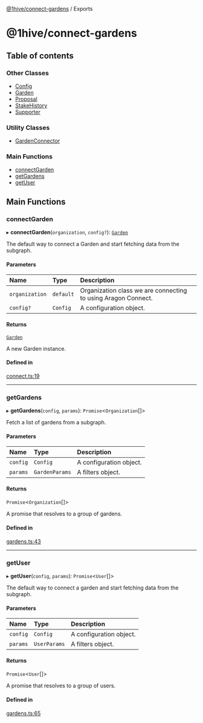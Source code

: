 [@1hive/connect-gardens](README.md) / Exports

# @1hive/connect-gardens

## Table of contents

### Other Classes

- [Config](classes/Config.md)
- [Garden](classes/Garden.md)
- [Proposal](classes/Proposal.md)
- [StakeHistory](classes/StakeHistory.md)
- [Supporter](classes/Supporter.md)

### Utility Classes

- [GardenConnector](classes/GardenConnector.md)

### Main Functions

- [connectGarden](modules.md#connectgarden)
- [getGardens](modules.md#getgardens)
- [getUser](modules.md#getuser)

## Main Functions

### connectGarden

▸ **connectGarden**(`organization`, `config?`): [`Garden`](classes/Garden.md)

The default way to connect a Garden and start fetching data from the subgraph.

#### Parameters

| Name | Type | Description |
| :------ | :------ | :------ |
| `organization` | `default` | Organization class we are connecting to using Aragon Connect. |
| `config?` | `Config` | A configuration object. |

#### Returns

[`Garden`](classes/Garden.md)

A new Garden instance.

#### Defined in

[connect.ts:19](https://github.com/1Hive/gardens/blob/3030077/packages/connector/src/connect.ts#L19)

___

### getGardens

▸ **getGardens**(`config`, `params`): `Promise`<`Organization`[]\>

Fetch a list of gardens from a subgraph.

#### Parameters

| Name | Type | Description |
| :------ | :------ | :------ |
| `config` | `Config` | A configuration object. |
| `params` | `GardenParams` | A filters object. |

#### Returns

`Promise`<`Organization`[]\>

A promise that resolves to a group of gardens.

#### Defined in

[gardens.ts:43](https://github.com/1Hive/gardens/blob/3030077/packages/connector/src/gardens.ts#L43)

___

### getUser

▸ **getUser**(`config`, `params`): `Promise`<`User`[]\>

The default way to connect a garden and start fetching data from the subgraph.

#### Parameters

| Name | Type | Description |
| :------ | :------ | :------ |
| `config` | `Config` | A configuration object. |
| `params` | `UserParams` | A filters object. |

#### Returns

`Promise`<`User`[]\>

A promise that resolves to a group of users.

#### Defined in

[gardens.ts:65](https://github.com/1Hive/gardens/blob/3030077/packages/connector/src/gardens.ts#L65)
